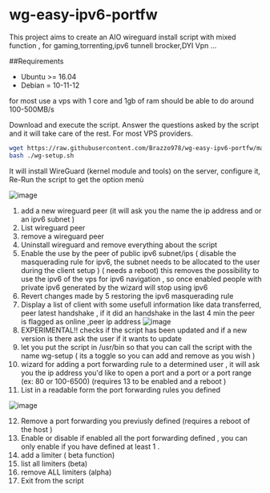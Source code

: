 # wg-easy-ipv6-portfw
This project aims to create an AIO wireguard install script with mixed function , for gaming,torrenting,ipv6 tunnell brocker,DYI Vpn ...


##Requirements 

- Ubuntu >= 16.04
- Debian = 10-11-12

for most use a vps with 1 core and 1gb of ram should be able to do around  100-500MB/s

Download and execute the script. Answer the questions asked by the script and it will take care of the rest. For most VPS providers.

```bash
wget https://raw.githubusercontent.com/Brazzo978/wg-easy-ipv6-portfw/main/wg-setup.sh
bash ./wg-setup.sh
```

It will install WireGuard (kernel module and tools) on the server, configure it, Re-Run the script to get the option menù 


![image](https://github.com/Brazzo978/wg-easy-ipv6-portfw/assets/55558507/eaaa154e-4c2b-45ce-970b-2404d0714131)

1) add a new wireguard peer (it will ask you the name the ip address and or an ipv6 subnet )
2) List wireguard peer
3) remove a wireguard peer
4) Uninstall wireguard and remove everything about the script
5) Enable the use by the peer of public ipv6 subnet/ips ( disable the masquerading rule for ipv6, the subnet needs to be allocated to the user during the client setup )  ( needs a reboot) this removes the possibility to use the ipv6 of the vps for ipv6 navigation , so once enabled people with private ipv6 generated by the wizard will stop using ipv6 
6) Revert changes made by 5 restoring the ipv6 masquerading rule
7) Display a list of client with some usefull information like data transferred, peer latest handshake , if it did an handshake in the last 4 min the peer is flagged as online ,peer ip address
![image](https://github.com/Brazzo978/wg-easy-ipv6-portfw/assets/55558507/5fbdc1b0-fb88-4752-ab33-23451a8df1b2)
8) EXPERIMENTAL!! checks if the script has been updated and if a new version is there ask the user if it wants to update
9) let you put the script in /usr/bin so that you can call the script with the name wg-setup ( its a toggle so you can add and remove as you wish )
10) wizard for adding a port forwarding rule to a determined user , it will ask you the ip address you'd like to open a port and a port or a port range (ex: 80 or  100-6500) (requires 13 to be enabled and a reboot ) 
11) List in a readable form the port forwarding rules you defined

![image](https://github.com/Brazzo978/wg-easy-ipv6-portfw/assets/55558507/8b1edf3a-134f-48bd-90f2-376b854702e5)

12) Remove a port forwarding you previusly defined (requires a reboot of the host )
13) Enable or disable if enabled all the port forwarding defined , you can only enable if you have defined at least 1 .
14) add a limiter ( beta function)
15) list all limiters (beta) 
16) remove ALL limiters (alpha)
17) Exit from the script

